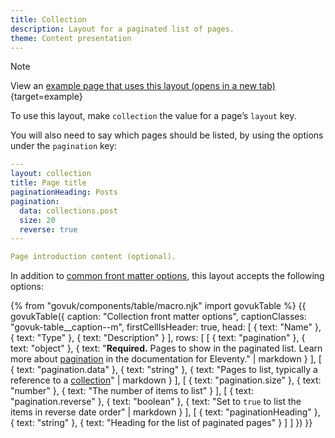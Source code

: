 ```yaml
---
title: Collection
description: Layout for a paginated list of pages.
theme: Content presentation
---
```


> [!NOTE]
> View an [example page that uses this layout (opens in a new tab)](/example/collection){target=example}

To use this layout, make `collection` the value for a page’s `layout` key.

You will also need to say which pages should be listed, by using the options under the `pagination` key:

```yaml
---
layout: collection
title: Page title
paginationHeading: Posts
pagination:
  data: collections.post
  size: 20
  reverse: true
---

Page introduction content (optional).
```

In addition to [common front matter options](/layouts/front-matter-options), this layout accepts the following options:

{% from "govuk/components/table/macro.njk" import govukTable %}
{{ govukTable({
  caption: "Collection front matter options",
  captionClasses: "govuk-table__caption--m",
  firstCellIsHeader: true,
  head: [
    { text: "Name" },
    { text: "Type" },
    { text: "Description" }
  ],
  rows: [
    [
      { text: "pagination" },
      { text: "object" },
      { text: "**Required.** Pages to show in the paginated list. Learn more about [pagination](https://www.11ty.dev/docs/pagination/) in the documentation for Eleventy." | markdown }
    ],
    [
      { text: "pagination.data" },
      { text: "string" },
      { text: "Pages to list, typically a reference to a [collection](https://www.11ty.dev/docs/collections/)" | markdown }
    ],
    [
      { text: "pagination.size" },
      { text: "number" },
      { text: "The number of items to list" }
    ],
    [
      { text: "pagination.reverse" },
      { text: "boolean" },
      { text: "Set to `true` to list the items in reverse date order" | markdown }
    ],
    [
      { text: "paginationHeading" },
      { text: "string" },
      { text: "Heading for the list of paginated pages" }
    ]
  ]
}) }}
